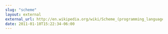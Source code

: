 ```yaml
---
slug: "scheme"
layout: external
external_url: http://en.wikipedia.org/wiki/Scheme_(programming_language)
date: 2011-01-10T15:22:34-06:00
---
```

